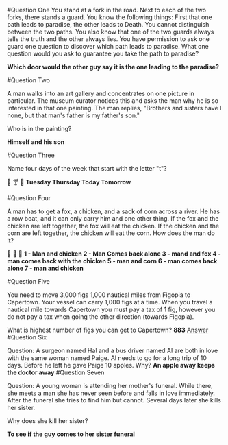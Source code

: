 #Question One
You stand at a fork in the road. Next to each of the two forks, there stands a guard. You know the following things: First that one path leads to paradise, the other leads to Death. You cannot distinguish between the two paths. You also know that one of the two guards always tells the truth and the other always lies. You have permission to ask one guard one question to discover which path leads to paradise. What one question would you ask to guarantee you take the path to paradise?

**Which door would the other guy say it is the one leading to the paradise?**

#Question Two

A man walks into an art gallery and concentrates on one picture in particular. The museum curator notices this and asks the man why he is so interested in that one painting. The man replies, "Brothers and sisters have I none, but that man's father is my father's son."

Who is in the painting?

**Himself and his son**

#Question Three

Name four days of the week that start with the letter "t"?

🍔 🍸 🍺
**Tuesday
Thursday
Today
Tomorrow**

#Question Four

A man has to get a fox, a chicken, and a sack of corn across a river. He has a row boat, and it can only carry him and one other thing. If the fox and the chicken are left together, the fox will eat the chicken. If the chicken and the corn are left together, the chicken will eat the corn. How does the man do it?

🐔 🐺 🌽
**1 - Man and chicken
2 - Man Comes back alone
3 - mand and fox
4 - man comes back with the chicken
5 - man and corn
6 - man comes back alone
7 - man and chicken**

#Question Five

You need to move 3,000 figs 1,000 nautical miles from Figopia to Capertown. Your vessel can carry 1,000 figs at a time. When you travel a nautical mile towards Capertown you must pay a tax of 1 fig, however you do not pay a tax when going the other direction (towards Figopia).

What is highest number of figs you can get to Capertown?
**883** [Answer](http://goodriddlesnow.com/riddles/view/566)
#Question Six

Question: A surgeon named Hal and a bus driver named Al are both in love with the same woman named Paige. Al needs to go for a long trip of 10 days. Before he left he gave Paige 10 apples. Why?
**An apple away keeps the doctor away**
#Question Seven

Question: A young woman is attending her mother's funeral. While there, she meets a man she has never seen before and falls in love immediately. After the funeral she tries to find him but cannot. Several days later she kills her sister.

Why does she kill her sister?

**To see if the guy comes to her sister funeral**
